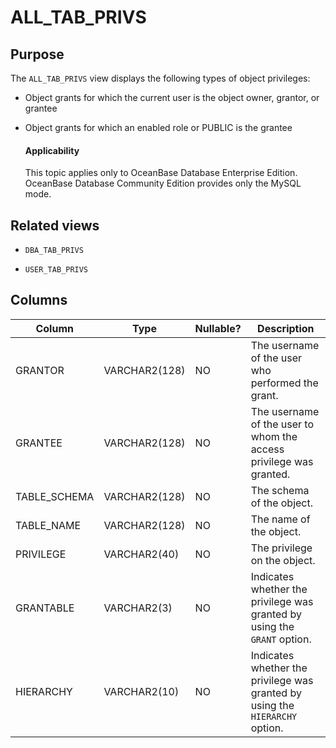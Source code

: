 # ALL_TAB_PRIVS

## Purpose

The `ALL_TAB_PRIVS` view displays the following types of object privileges:

* Object grants for which the current user is the object owner, grantor, or grantee

* Object grants for which an enabled role or PUBLIC is the grantee

  <main id="notice" >
    <h4>Applicability</h4>
    <p>This topic applies only to OceanBase Database Enterprise Edition. OceanBase Database Community Edition provides only the MySQL mode. </p>
  </main>

## Related views

* `DBA_TAB_PRIVS`

* `USER_TAB_PRIVS`

## Columns

| **Column** | **Type** | **Nullable?** | **Description** |
|--------------|---------------|----------------|-------------------------------|
| GRANTOR | VARCHAR2(128) | NO | The username of the user who performed the grant. |
| GRANTEE | VARCHAR2(128) | NO | The username of the user to whom the access privilege was granted. |
| TABLE_SCHEMA | VARCHAR2(128) | NO | The schema of the object. |
| TABLE_NAME | VARCHAR2(128) | NO | The name of the object. |
| PRIVILEGE | VARCHAR2(40) | NO | The privilege on the object. |
| GRANTABLE | VARCHAR2(3) | NO | Indicates whether the privilege was granted by using the `GRANT` option. |
| HIERARCHY | VARCHAR2(10) | NO | Indicates whether the privilege was granted by using the `HIERARCHY` option. |
